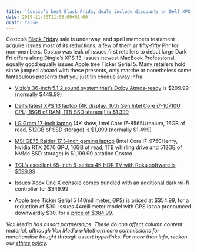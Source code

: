 ```yaml
---
title: 'Costco’s best Black Friday deals include discounts on Dell XPS 13 and Apple Watch Series 5'
date: 2019-11-30T11:05:00+01:00
draft: false
---
```


  

Costco’s [Black Friday](https://www.theverge.com/black-friday) sale is underway, and spell members testament acquire issues most of its reductions, a few of them ar fifty-fifty Phr for non-members. Costco was leak of issues first retailers to debut large Dark Fri offers along Dingle’s XPS 13, issues newest MacBook Professional, equally good equally issues Apple tree Ticker Serial 5. Many retailers hold since jumped aboard with these presents, only marche ar nonetheless some fantabulous presents that you just tin cheque away infra.

  

  
*     
    [Vizio’s 36-inch 5.1.2 sound system that’s Dolby Atmos-ready](https://www.costco.com/vizio-sb36512-f6-36%22-5.1.2-home-theater-sound-system-and-wireless-subwoofer-with-dolby-atmos.product.100459820.html) is $299.99 (normally $449.99)
  
*   [Dell’s latest XPS 13 laptop (4K display, 10th Gen Intel Core i7-10710U CPU, 16GB of RAM, 1TB SSD storage) is $1,399](https://www.costco.com/dell-xps-13-touchscreen---10th-gen-intel-core-i7-10710u---4k-ultra-hd.product.100518572.html)
  
*     
    [LG Gram 17-inch laptop](https://www.costco.com/lg-gram-17%22-laptop---intel-core-i7---wqxga-(2560-x-1600)---ultra-thin-and-light-at-2.95lbs.product.100512120.html) (4K show, Intel Core i7-8565Uranium, 16GB of read, 512GB of SSD storage) is $1,099 (normally $1,499)
  
*     
    [MSI GE75 Raider 17.3-inch gaming laptop](https://www.costco.com/msi-ge75-raider-gaming-laptop---9th-gen-intel-core-i7-9750h---geforce-rtx-2060---144hz-1080p-display.product.100510882.html) (Intel Core i7-9750Henry, Nvidia RTX 2070 GPU, 16GB of read, 1TB whirling drive and 512GB of NVMe SSD storage) is $1,199.99 astatine Costco
  
*   [TCL’s excellent 65-inch 6-series 4K HDR TV with Roku software is $599.99](https://www.costco.com/tcl-65-class---6-series---4k-uhd-led-lcd-tv.product.100515334.html)
  
*   Issues [Xbox One X console](https://www.costco.com/xbox-one-x-1tb-bundle-with-extra-wireless-controller.product.100511185.html) comes bundled with an additional dark wi-fi controller for $349.99
  
*   Apple tree Ticker Serial 5 (40millimeter, GPS) [is priced at $354.99](https://www.costco.com/apple-watch-series-5-gps-with-black-sport-band---40mm---space-gray.product.100517595.html), for a reduction of $30. Issues 44millimeter model with GPS is too pronounced downwardly $30, for a [price of $384.99](https://www.costco.com/apple-watch-series-5-gps-with-black-sport-band---44mm---space-gray.product.100517262.html).
  

  

_Vox Media has assort partnerships. These do non affect column content material, although Vox Media whitethorn earn commissions for merchandise bought through assort hyperlinks. For more than info, reckon our_ [_ethics policy_](https://www.theverge.com/ethics-statement)_._